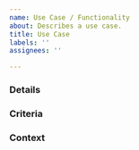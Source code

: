 ```yaml
---
name: Use Case / Functionality
about: Describes a use case.
title: Use Case
labels: ''
assignees: ''

---
```


### Details

### Criteria

### Context
